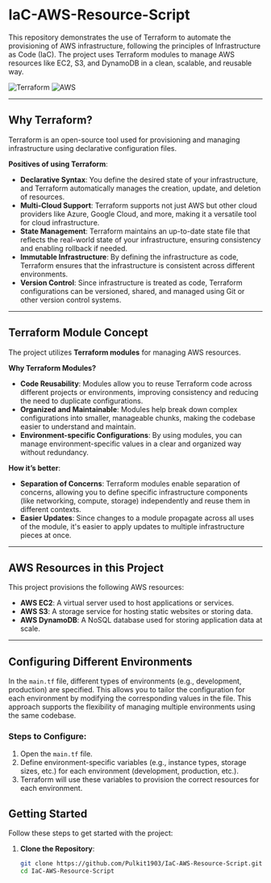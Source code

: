 # IaC-AWS-Resource-Script

This repository demonstrates the use of Terraform to automate the provisioning of AWS infrastructure, following the principles of Infrastructure as Code (IaC). The project uses Terraform modules to manage AWS resources like EC2, S3, and DynamoDB in a clean, scalable, and reusable way.

![Terraform](https://img.shields.io/badge/IaC-Terraform-5C4EE5?logo=terraform&logoColor=white)
![AWS](https://img.shields.io/badge/Cloud-AWS-FF9900?logo=amazonaws&logoColor=white)

---

## Why Terraform?

Terraform is an open-source tool used for provisioning and managing infrastructure using declarative configuration files. 

**Positives of using Terraform**:
- **Declarative Syntax**: You define the desired state of your infrastructure, and Terraform automatically manages the creation, update, and deletion of resources.
- **Multi-Cloud Support**: Terraform supports not just AWS but other cloud providers like Azure, Google Cloud, and more, making it a versatile tool for cloud infrastructure.
- **State Management**: Terraform maintains an up-to-date state file that reflects the real-world state of your infrastructure, ensuring consistency and enabling rollback if needed.
- **Immutable Infrastructure**: By defining the infrastructure as code, Terraform ensures that the infrastructure is consistent across different environments.
- **Version Control**: Since infrastructure is treated as code, Terraform configurations can be versioned, shared, and managed using Git or other version control systems.

---

## Terraform Module Concept

The project utilizes **Terraform modules** for managing AWS resources. 

**Why Terraform Modules?**
- **Code Reusability**: Modules allow you to reuse Terraform code across different projects or environments, improving consistency and reducing the need to duplicate configurations.
- **Organized and Maintainable**: Modules help break down complex configurations into smaller, manageable chunks, making the codebase easier to understand and maintain.
- **Environment-specific Configurations**: By using modules, you can manage environment-specific values in a clear and organized way without redundancy.

**How it’s better**:
- **Separation of Concerns**: Terraform modules enable separation of concerns, allowing you to define specific infrastructure components (like networking, compute, storage) independently and reuse them in different contexts.
- **Easier Updates**: Since changes to a module propagate across all uses of the module, it's easier to apply updates to multiple infrastructure pieces at once.

---

## AWS Resources in this Project

This project provisions the following AWS resources:

- **AWS EC2**: A virtual server used to host applications or services.
- **AWS S3**: A storage service for hosting static websites or storing data.
- **AWS DynamoDB**: A NoSQL database used for storing application data at scale.

---

## Configuring Different Environments

In the `main.tf` file, different types of environments (e.g., development, production) are specified. This allows you to tailor the configuration for each environment by modifying the corresponding values in the file. This approach supports the flexibility of managing multiple environments using the same codebase.

### Steps to Configure:
1. Open the `main.tf` file.
2. Define environment-specific variables (e.g., instance types, storage sizes, etc.) for each environment (development, production, etc.).
3. Terraform will use these variables to provision the correct resources for each environment.

## Getting Started

Follow these steps to get started with the project:

1. **Clone the Repository**:

   ```bash
   git clone https://github.com/Pulkit1903/IaC-AWS-Resource-Script.git
   cd IaC-AWS-Resource-Script
